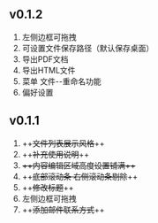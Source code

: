 ## v0.1.2
1. 左侧边框可拖拽
2. 可设置文件保存路径（默认保存桌面）
3. 导出PDF文档
4. 导出HTML文件
5. 菜单 文件--重命名功能
6. 偏好设置























## v0.1.1
1. ++~~文件列表展示风格~~++
2. ++~~补充使用说明~~++
3. ~~++内容编辑区域高度设置铺满++~~
4. ++~~底部滚动条 右侧滚动条剔除~~++
5. ++~~修改标题~~++
6. 左侧边框可拖拽
7. ++~~添加邮件联系方式~~++